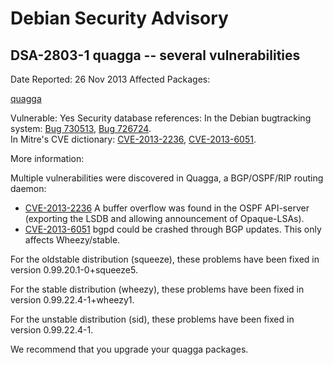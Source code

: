 
Debian Security Advisory
========================


DSA-2803-1 quagga -- several vulnerabilities
--------------------------------------------



Date Reported:
26 Nov 2013
Affected Packages:

[quagga](https://packages.debian.org/src:quagga)

Vulnerable:
Yes
Security database references:
In the Debian bugtracking system: [Bug 730513](https://bugs.debian.org/cgi-bin/bugreport.cgi?bug=730513), [Bug 726724](https://bugs.debian.org/cgi-bin/bugreport.cgi?bug=726724).  
In Mitre's CVE dictionary: [CVE-2013-2236](https://security-tracker.debian.org/tracker/CVE-2013-2236), [CVE-2013-6051](https://security-tracker.debian.org/tracker/CVE-2013-6051).  

More information:

Multiple vulnerabilities were discovered in Quagga, a BGP/OSPF/RIP
routing daemon:


* [CVE-2013-2236](https://security-tracker.debian.org/tracker/CVE-2013-2236)
A buffer overflow was found in the OSPF API-server (exporting the LSDB
 and allowing announcement of Opaque-LSAs).
* [CVE-2013-6051](https://security-tracker.debian.org/tracker/CVE-2013-6051)
bgpd could be crashed through BGP updates. This only affects Wheezy/stable.


For the oldstable distribution (squeeze), these problems have been fixed in
version 0.99.20.1-0+squeeze5.


For the stable distribution (wheezy), these problems have been fixed in
version 0.99.22.4-1+wheezy1.


For the unstable distribution (sid), these problems have been fixed in
version 0.99.22.4-1.


We recommend that you upgrade your quagga packages.





